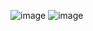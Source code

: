 ![image](https://github.com/user-attachments/assets/b50aa671-ffda-402b-ae0c-78fa4f15dd4a)
![image](https://github.com/user-attachments/assets/989d0e89-b217-4026-88ad-eb93463c89d8)

